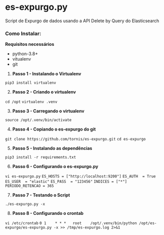 # es-expurgo.py

Script de Expurgo de dados usando a API Delete by Query do Elasticsearch

### Como Instalar:

**Requisitos necessários** 

* python-3.8+
* vitualenv 
* git

1. **Passo 1 - Instalando o Virtualenv**

`
pip3 install virtualenv 
`

2. **Passo 2 - Criando o virtualenv**

`cd /opt` 
`virtualenv .venv`


3. **Passo 3 - Carregando o virtualenv**

`
source /opt/.venv/bin/activate
`

4. **Passo 4 - Copiando o es-expurgo do git**

`git clone https://github.com/tornis/es-expurgo.git`
`cd es-expurgo`
 

5. **Passo 5 - Instalando as dependências** 

`pip3 install -r requirements.txt`

6. **Passo 6 - Configurando o es-expurgo.py** 

`vi es-expurgo.py`
`ES_HOSTS = ["http://localhost:9200"]`
`ES_AUTH  = True`
`ES_USER  = "elastic"`
`ES_PASS  = "123456"`
`INDICES = ["*"]`
`PERIODO_RETENCAO = 365`

7. **Passo 7 - Testando o Script**  

`./es-expurgo.py -x` 

8. **Passo 8 - Configurando o crontab** 

`vi /etc/crontab`
`0 1	* * *	root	/opt/.venv/bin/python /opt/es-expurgo/es-expurgo.py -x >> /tmp/es-expurgo.log 2>&1`